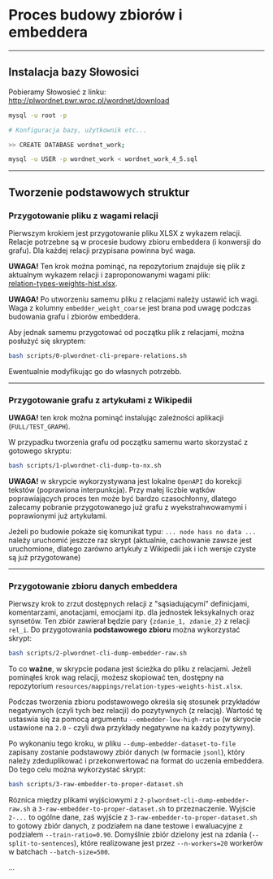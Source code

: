 # Proces budowy zbiorów i embeddera

---

## Instalacja bazy Słowosici

Pobieramy Słowosieć z linku: http://plwordnet.pwr.wroc.pl/wordnet/download

```bash
mysql -u root -p

# Konfiguracja bazy, użytkownik etc...

>> CREATE DATABASE wordnet_work;

mysql -u USER -p wordnet_work < wordnet_work_4_5.sql
```

---

## Tworzenie podstawowych struktur

### Przygotowanie pliku z wagami relacji

Pierwszym krokiem jest przygotowanie pliku XLSX z wykazem relacji.  Relacje potrzebne są w procesie 
budowy zbioru embeddera (i konwersji do grafu). Dla każdej relacji przypisana powinna być waga.

**UWAGA!** Ten krok można pominąć, na repozytorium znajduje się plik z aktualnym wykazem relacji
i zaproponowanymi wagami plik:  
[relation-types-weights-hist.xlsx](resources/mappings/relation-types-weights-hist.xlsx).

**UWAGA!** Po utworzeniu samemu pliku z relacjami należy ustawić ich wagi. Waga z kolumny 
`embedder_weight_coarse` jest brana pod uwagę podczas budowania grafu i zbiorów embeddera.

Aby jednak samemu przygotować od początku plik z relacjami, można posłużyć się skryptem:

```bash 
bash scripts/0-plwordnet-cli-prepare-relations.sh
```
Ewentualnie modyfikując go do własnych potrzebb.

---

### Przygotowanie grafu z artykułami z Wikipedii

**UWAGA!** ten krok można pominąć instalując zależności aplikacji (`FULL/TEST_GRAPH`).

W przypadku tworzenia grafu od początku samemu warto skorzystać z gotowego skryptu:

```bash
bash scripts/1-plwordnet-cli-dump-to-nx.sh
```

**UWAGA!** w skrypcie wykorzystywana jest lokalne `OpenAPI` do korekcji tekstów (poprawiona interpunkcja).
Przy małej liczbie wątków poprawiających proces ten może być bardzo czasochłonny, dlatego zalecamy
pobranie przygotowanego już grafu z wyekstrahwowamymi i poprawionymi już artykułami.

Jeżeli po budowie pokaże się komunikat typu: `... node hass no data ...`
należy uruchomić jeszcze raz skrypt (aktualnie, cachowanie zawsze jest uruchomione, dlatego zarówno
artykuły z Wikipedii jak i ich wersje czyste są już przygotowane)

---

### Przygotowanie zbioru danych embeddera

Pierwszy krok to zrzut dostępnych relacji z "sąsiadującymi" definicjami, komentarzami,
anotacjami, emocjami itp. dla jednostek leksykalnych oraz synsetów. Ten zbiór zawierał będzie
pary `{zdanie_1, zdanie_2}` z relacji `rel_i`. Do przygotowania **podstawowego zbioru** 
można wykorzystać skrypt:
```bash
bash scripts/2-plwordnet-cli-dump-embedder-raw.sh
```

To co **ważne**, w skrypcie podana jest ścieżka do pliku z relacjami. Jeżeli pominąłeś krok 
 wag relacji, możesz skopiować ten, dostępny na repozytorium 
`resources/mappings/relation-types-weights-hist.xlsx`.

Podczas tworzenia zbioru podstawowego określa się stosunek przykładów negatywnych (czyli tych bez relacji)
do pozytywnych (z relacją). Wartość tę ustaswia się za pomocą argumentu `--embedder-low-high-ratio`
(w skryocie ustawione na `2.0` - czyli dwa przykłady negatywne na każdy pozytywny).

Po wykonaniu tego kroku, w pliku `--dump-embedder-dataset-to-file` zapisany zostanie podstawowy
zbiór danych (w formacie `jsonl`), który należy zdeduplikować i przekonwertować na format do 
uczenia embeddera. Do tego celu można wykorzystać skrypt:

```bash
bash scripts/3-raw-embedder-to-proper-dataset.sh
```

Róznica między plikami wyjściowymi z `2-plwordnet-cli-dump-embedder-raw.sh`
a `3-raw-embedder-to-proper-dataset.sh` to przeznaczenie. Wyjście `2-...` to ogólne dane,
zaś wyjście z `3-raw-embedder-to-proper-dataset.sh` to gotowy zbiór danych, 
z podziałem na dane testowe i ewaluacyjne z podziałem `--train-ratio=0.90`.
Domyślnie zbiór dzielony jest na zdania (`--split-to-sentences`), które realizowane jest
przez `--n-workers=20` workerów w batchach `--batch-size=500`. 

...